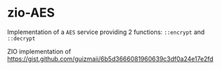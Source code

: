 # zio-AES

Implementation of a `AES` service providing 2 functions: `::encrypt` and `::decrypt`

ZIO implementation of https://gist.github.com/guizmaii/6b5d3666081960639c3df0a24e17e2fd